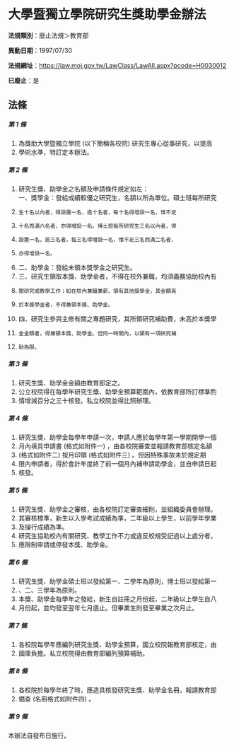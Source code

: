 # 大學暨獨立學院研究生獎助學金辦法

**法規類別**：廢止法規＞教育部

**異動日期**：1997/07/30  

**法規網址**：https://law.moj.gov.tw/LawClass/LawAll.aspx?pcode=H0030012

**已廢止**：是



## 法條
##### 第 1 條
1. 為獎助大學暨獨立學院 (以下簡稱各校院) 研究生專心從事研究，以提高
1. 學術水準，特訂定本辦法。

##### 第 2 條
1. 研究生獎、助學金之名額及申請條件規定如左：  
一、獎學金：發給成績較優之研究生，名額以所為單位。碩士班每所研究
1.     生十名以內者，得設置一名，逾十名者，每十名得增設一名，惟不足
1.     十名而滿六名者，亦得增設一名。博士班每所研究生三名以內者，得
1.     設置一名，逾三名者，每三名得增設一名，惟不足三名而滿二名者，
1.     亦得增設一名。
1. 二、助學金：發給未領本獎學金之研究生。
1. 三、研究生領取本獎、助學金者，不得在校外兼職，均須義務協助校內有
1.     關研究或教學工作；如在校內兼職兼薪、領有其他獎學金，其金額高
1.     於本獎學金者，不得兼領本獎、助學金。
1. 四、研究生參與主修有關之專題研究，其所領研究補助費，未高於本獎學
1.     金金額者，得兼領本獎、助學金。但同一時間內，以領有一項研究補
1.     助為限。

##### 第 3 條
1. 研究生獎、助學金金額由教育部定之。
1. 公立校院得在每學年研究生獎、助學金預算範圍內，依教育部所訂標準酌
1. 情增減百分之三十核發。私立校院並得比照辦理。

##### 第 4 條
1. 研究生獎、助學金每學年申請一次，申請人應於每學年第一學期開學一個
1. 月內填具申請書 (格式如附件一) ，由各校院審查並報請教育部核定名額
1.  (格式如附件二) 按月印領 (格式如附件三) 。但因特殊事故未於規定期
1. 限內申請者，得於會計年度終了前一個月內補申請助學金，並自申請日起
1. 核發。

##### 第 5 條
1. 研究生獎、助學金之審核，由各校院訂定審查細則，並組織委員會辦理。
1. 其審核標準，新生以入學考試成績為準，二年級以上學生，以前學年學業
1. 及操行成績為準。
1. 研究生協助校內有關研究、教學工作不力或違反校規受記過以上處分者，
1. 應限制申請或停發本獎、助學金。

##### 第 6 條
1. 研究生獎、助學金碩士班以發給第一、二學年為原則，博士班以發給第一
1. 、二、三學年為原則。
1. 本獎、助學金每學年之發給，新生自註冊之月份起，二年級以上學生自八
1. 月份起，並均發至翌年七月底止。但畢業生則發至畢業之次月止。

##### 第 7 條
1. 各校院每學年應編列研究生獎、助學金預算，國立校院報教育部核定，由
1. 國庫負擔。私立校院得由教育部編列預算補助。

##### 第 8 條
1. 各校院於每學年終了時，應造具核發研究生獎、助學金名冊，報請教育部
1. 備查 (名冊格式如附件四) 。

##### 第 9 條
本辦法自發布日施行。


